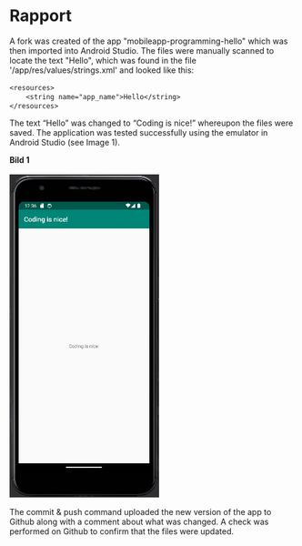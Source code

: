 # Rapport

A fork was created of the app "mobileapp-programming-hello" which was then imported into Android Studio.
The files were manually scanned to locate the text "Hello", which was found in the file '/app/res/values/strings.xml'
and looked like this:

```
<resources>
	<string name="app_name">Hello</string>
</resources>
```

The text “Hello” was changed to “Coding is nice!” whereupon the files were saved.
The application was tested successfully using the emulator in Android Studio (see Image 1).

**Bild 1**  <br/><br/>
![](app_example.PNG)

The commit & push command uploaded the new version of the app to Github along with a comment about what was changed.
A check was performed on Github to confirm that the files were updated.